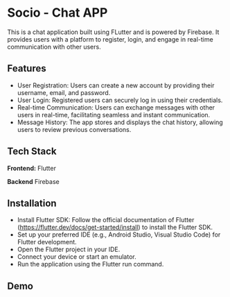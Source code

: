 
# Socio - Chat APP

This is a chat application built using FLutter and is powered by Firebase. It provides users with a platform to register, login, and engage in real-time communication with other users.
## Features

- User Registration: Users can create a new account by providing their username, email, and password.
- User Login: Registered users can securely log in using their credentials.
- Real-time Communication: Users can exchange messages with other users in real-time, facilitating seamless and instant communication.
- Message History: The app stores and displays the chat history, allowing users to review previous conversations.



## Tech Stack

**Frontend:** Flutter

**Backend** Firebase


## Installation


- Install Flutter SDK: Follow the official documentation of Flutter (https://flutter.dev/docs/get-started/install) to install the Flutter SDK.
- Set up your preferred IDE (e.g., Android Studio, Visual Studio Code) for Flutter development.
- Open the Flutter project in your IDE.
- Connect your device or start an emulator.
- Run the application using the Flutter run command.
    
## Demo



